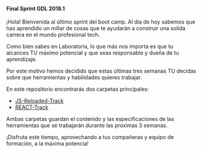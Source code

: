 #### Final Sprint GDL 2018.1

¡Hola! 
Bienvenida al último sprint del boot camp. Al día de hoy sabemos que 
has aprendido un millar de cosas que te ayudarán a construir una solida
carrera en el mundo profesional tech. 

Como bien sabes en Laboratoria, lo que más nos importa es que tu alcances
TU máximo potencial y que seas responsable y dueña de tu aprendizaje. 

Por este motivo hemos decidido que estas últimas tres semanas TU decidas
sobre que herramientas y habilidades quieres trabajar. 

En este repositorio encontrarás dos carpetas principales: 
* [JS-Reloaded-Track](./js-reloaded-track)
* [REACT-Track](./react-track)

Ambas carpetas guardan el contenido y las especificaciones de las 
herramientas que se trabajarán durante las proximas 3 semanas.

¡Disfruta este tiempo, aprovechando a tus compañeras y equipo 
de formación, a la máxima potencia!